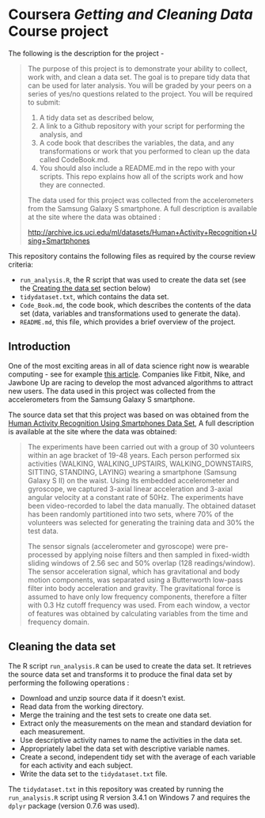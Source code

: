 # Coursera *Getting and Cleaning Data* Course project

The following is the description for the project -

>The purpose of this project is to demonstrate your ability to collect, work with, and clean a data set. The goal is to prepare tidy data that can be used for later analysis. You will be graded by your peers on a series of yes/no questions related to the project. 
You will be required to submit: 
>
>1) A tidy data set as described below, 
>2) A link to a Github repository with your script for performing the analysis, and 
>3) A code book that describes the variables, the data, and any transformations or work that you performed to clean up the data called CodeBook.md. 
>4) You should also include a README.md in the repo with your scripts. This repo explains how all of the scripts work and how they are connected.
>
>The data used for this project was collected from the accelerometers from the Samsung Galaxy S smartphone. A full description is available at the site where the data was obtained :
>
>http://archive.ics.uci.edu/ml/datasets/Human+Activity+Recognition+Using+Smartphones

This repository contains the following files as required by the course review criteria:
- `run_analysis.R`, the R script that was used to create the data set (see the [Creating the data set](#creating-data-set) section below) 
- `tidydataset.txt`, which contains the data set.
- `Code_Book.md`, the code book, which describes the contents of the data set (data, variables and transformations used to generate the data).
- `README.md`, this file, which provides a brief overview of the project.



## Introduction <a name="Introduction"></a>

One of the most exciting areas in all of data science right now is wearable computing - see for example [this article](http://www.insideactivitytracking.com/data-science-activity-tracking-and-the-battle-for-the-worlds-top-sports-brand/). Companies like Fitbit, Nike, and Jawbone Up are racing to develop the most advanced algorithms to attract new users. The data used in this project was collected from the accelerometers from the Samsung Galaxy S smartphone. 

The source data set that this project was based on was obtained from the [Human Activity Recognition Using Smartphones Data Set](http://archive.ics.uci.edu/ml/datasets/Human+Activity+Recognition+Using+Smartphones#), A full description is available at the site where the data was obtained:

> The experiments have been carried out with a group of 30 volunteers within an age bracket of 19-48 years. Each person performed six activities (WALKING, WALKING\_UPSTAIRS, WALKING\_DOWNSTAIRS, SITTING, STANDING, LAYING) wearing a smartphone (Samsung Galaxy S II) on the waist. Using its embedded accelerometer and gyroscope, we captured 3-axial linear acceleration and 3-axial angular velocity at a constant rate of 50Hz. The experiments have been video-recorded to label the data manually. The obtained dataset has been randomly partitioned into two sets, where 70% of the volunteers was selected for generating the training data and 30% the test data.
> 
> The sensor signals (accelerometer and gyroscope) were pre-processed by applying noise filters and then sampled in fixed-width sliding windows of 2.56 sec and 50% overlap (128 readings/window). The sensor acceleration signal, which has gravitational and body motion components, was separated using a Butterworth low-pass filter into body acceleration and gravity. The gravitational force is assumed to have only low frequency components, therefore a filter with 0.3 Hz cutoff frequency was used. From each window, a vector of features was obtained by calculating variables from the time and frequency domain.


## Cleaning the data set <a name="cleaning-data-set"></a>

The R script `run_analysis.R` can be used to create the data set. It retrieves the source data set and transforms it to produce the final data set by performing the following operations :

- Download and unzip source data if it doesn't exist.
- Read data from the working directory.
- Merge the training and the test sets to create one data set.
- Extract only the measurements on the mean and standard deviation for each measurement.
- Use descriptive activity names to name the activities in the data set.
- Appropriately label the data set with descriptive variable names.
- Create a second, independent tidy set with the average of each variable for each activity and each subject.
- Write the data set to the `tidydataset.txt` file.

The `tidydataset.txt` in this repository was created by running the `run_analysis.R` script using R version 3.4.1 on Windows 7 and requires the `dplyr` package (version 0.7.6 was used).

